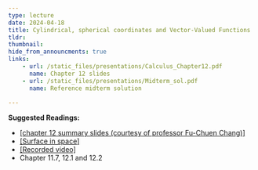```yaml
---
type: lecture
date: 2024-04-18
title: Cylindrical, spherical coordinates and Vector-Valued Functions
tldr: 
thumbnail: 
hide_from_announcments: true
links: 
    - url: /static_files/presentations/Calculus_Chapter12.pdf
      name: Chapter 12 slides
    - url: /static_files/presentations/Midterm_sol.pdf
      name: Reference midterm solution
      
---
```

**Suggested Readings:**
- [[chapter 12 summary slides (courtesy of professor Fu-Chuen Chang)]](/nsysu-calculus2/static_files/presentations/Chap12_Summary.pdf)
- [[Surface in space]](/nsysu-calculus2/static_files/presentations/Surface.pdf)
- [[Recorded video]](https://www.youtube.com/playlist?list=PLHNZtBNWQ-84uyH6u7b521GGMCNA7_gzX)
- Chapter 11.7, 12.1 and 12.2
